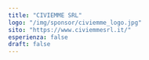 ```yaml
---
title: "CIVIEMME SRL"
logo: "/img/sponsor/civiemme_logo.jpg"
sito: "https://www.civiemmesrl.it/"
esperienza: false
draft: false
---
```


  

  